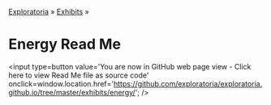 [Exploratoria]( http://exploratoria.github.io ) &raquo; [Exhibits]( http://exploratoria.github.io/exhibits/ ) &raquo;

Energy Read Me
====

<span style=display:none; >[You are now in GitHub source code view - Click here to view Read Me file as a web page]( http://exploratoria.github.io/exhibits/energy/index.html "View file as a web page." ) </span>
<input type=button value='You are now in GitHub web page view - Click here to view Read Me file as source code' onclick=window.location.href='https://github.com/exploratoria/exploratoria.github.io/tree/master/exhibits/energy/'; />


